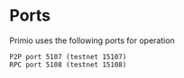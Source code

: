 Ports
===================
Primio uses the following ports for operation

	P2P port 5107 (testnet 15107)
	RPC port 5108 (testnet 15108)
